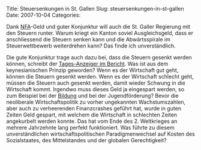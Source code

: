 Title: Steuersenkungen in St. Gallen
Slug: steuersenkungen-in-st-gallen
Date: 2007-10-04
Categories:

Dank [NFA](http://www.nfa.ch/)-Geld und guter Konjunktur will auch die St. Galler Regierung mit den Steuern runter. Warum kriegt ein Kanton soviel Ausgleichsgeld, dass er anschliessend die Steuern senken kann und die Abwärtsspirale im Steuerwettbewerb weiterdrehen kann? Das finde ich unverständlich.

Die gute Konjunktur trage auch dazu bei, dass die Steuern gesenkt werden können, schreibt der [Tages-Anzeiger im Bericht](http://www.tagesanzeiger.ch/dyn/news/schweiz/798380.html). Was ist aus dem keynesianischen Prinzip geworden? Wenn es der Wirtschaft gut geht, können die Steuern gesenkt werden. Wenn es der Wirtschaft schlecht geht, müssen die Steuern auch gesenkt werden, damit wieder Schwung in die Wirtschaft kommt. Irgendwo muss dieses Geld ja eingespart werden, so zum Beispiel bei der [Bildung](http://spinlock.ch/blog/2007/09/14/fremdsprachige-kinder-beeintrachtigen-lernerfolg-nicht/) und bei der Jugendförderung? Bevor die neoliberale Wirtschaftspolitik zu vorher ungekannten Wachstumszahlen, aber auch zu verheerenden Finanzcrashes geführt hat, wurde in guten Zeiten Geld gespart, mit welchem die Wirtschaft in schlechten Zeiten angekurbelt werden konnte. Das hat vom Ende des 2. Weltkrieges an mehrere Jahrzehnte lang perfekt funktioniert. Was führte zu diesem unverständlichen wirtschaftspolitischen Paradigmenwechsel auf Kosten des Sozialstaates, des Mittelstandes und der globalen Gerechtigkeit?
